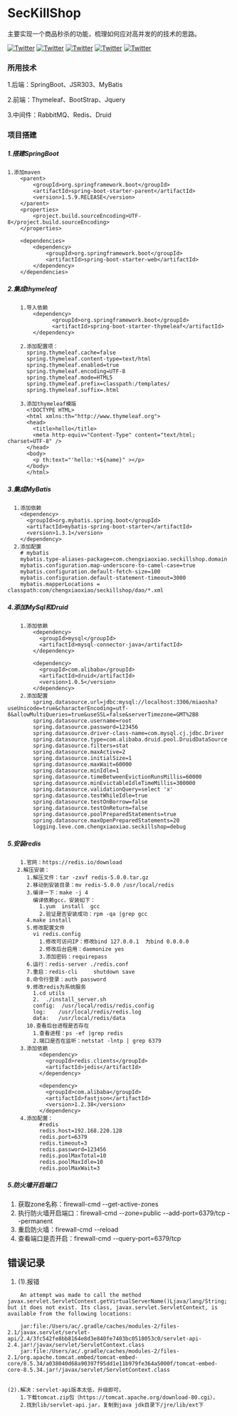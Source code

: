 # SecKillShop
主要实现一个商品秒杀的功能，梳理如何应对高并发的的技术的思路。

[![Twitter](https://img.shields.io/badge/SpringBoot-2.1.0-yellow.svg)](https://wwww.chengxiaoxiao.com/) 
[![Twitter](https://img.shields.io/badge/JSR%20303-1.0-brightgreen.svg)](https://github.com/iquanzhan/SecKillShop) 
[![Twitter](https://img.shields.io/badge/MyBatis-1.3.1-green.svg)](https://github.com/iquanzhan/SecKillShop/) 
[![Twitter](https://img.shields.io/badge/RabbitMQ-3.7.9-yellowgreen.svg)](https://github.com/iquanzhan/) 
[![Twitter](https://img.shields.io/badge/Redis-5.0.0-orange.svg)](https://github.com/iquanzhan/)


### 所用技术
1.后端：SpringBoot、JSR303、MyBatis

2.前端：Thymeleaf、BootStrap、Jquery

3.中间件：RabbitMQ、Redis、Druid

### 项目搭建
##### 1.搭建SpringBoot
    1.添加maven
        <parent>
            <groupId>org.springframework.boot</groupId>
            <artifactId>spring-boot-starter-parent</artifactId>
            <version>1.5.9.RELEASE</version>
        </parent>
        <properties>
            <project.build.sourceEncoding>UTF-8</project.build.sourceEncoding>
        </properties>

        <dependencies>
            <dependency>
                <groupId>org.springframework.boot</groupId>
                <artifactId>spring-boot-starter-web</artifactId>
            </dependency>
        </dependencies>


##### 2.集成thymeleaf
        1.导入依赖
            <dependency>
                  <groupId>org.springframework.boot</groupId>
                  <artifactId>spring-boot-starter-thymeleaf</artifactId>
            </dependency>

        2.添加配置项：
          spring.thymeleaf.cache=false
          spring.thymeleaf.content-type=text/html
          spring.thymeleaf.enabled=true
          spring.thymeleaf.encoding=UTF-8
          spring.thymeleaf.mode=HTML5
          spring.thymeleaf.prefix=classpath:/templates/
          spring.thymeleaf.suffix=.html

        3.添加thymeleaf模版
          <!DOCTYPE HTML>
          <html xmlns:th="http://www.thymeleaf.org">
          <head>
            <title>hello</title>
            <meta http-equiv="Content-Type" content="text/html; charset=UTF-8" />
          </head>
          <body>
            <p th:text="'hello:'+${name}" ></p>
          </body>
          </html>
##### 3.集成MyBatis

      1.添加依赖
        <dependency>
          <groupId>org.mybatis.spring.boot</groupId>
          <artifactId>mybatis-spring-boot-starter</artifactId>
          <version>1.3.1</version>
        </dependency>
      2.添加配置
        # mybatis
        mybatis.type-aliases-package=com.chengxiaoxiao.seckillshop.domain
        mybatis.configuration.map-underscore-to-camel-case=true
        mybatis.configuration.default-fetch-size=100
        mybatis.configuration.default-statement-timeout=3000
        mybatis.mapperLocations = classpath:com/chengxiaoxiao/seckillshop/dao/*.xml

##### 4.添加MySql和Druid
        1.添加依赖
            <dependency>
              <groupId>mysql</groupId>
              <artifactId>mysql-connector-java</artifactId>
            </dependency>

            <dependency>
              <groupId>com.alibaba</groupId>
              <artifactId>druid</artifactId>
              <version>1.0.5</version>
            </dependency>
        2.添加配置
            spring.datasource.url=jdbc:mysql://localhost:3306/miaosha?useUnicode=true&characterEncoding=utf-8&allowMultiQueries=true&useSSL=false&serverTimezone=GMT%2B8
            spring.datasource.username=root
            spring.datasource.password=123456
            spring.datasource.driver-class-name=com.mysql.cj.jdbc.Driver
            spring.datasource.type=com.alibaba.druid.pool.DruidDataSource
            spring.datasource.filters=stat
            spring.datasource.maxActive=2
            spring.datasource.initialSize=1
            spring.datasource.maxWait=60000
            spring.datasource.minIdle=1
            spring.datasource.timeBetweenEvictionRunsMillis=60000
            spring.datasource.minEvictableIdleTimeMillis=300000
            spring.datasource.validationQuery=select 'x'
            spring.datasource.testWhileIdle=true
            spring.datasource.testOnBorrow=false
            spring.datasource.testOnReturn=false
            spring.datasource.poolPreparedStatements=true
            spring.datasource.maxOpenPreparedStatements=20
            logging.leve.com.chengxiaoxiao.seckillshop=debug

##### 5.安装redis
        1.官网：https://redis.io/download
       2.解压安装：
          1.解压文件：tar -zxvf redis-5.0.0.tar.gz
          2.移动到安装目录：mv redis-5.0.0 /usr/local/redis
          3.编译一下：make -j 4
            编译依赖gcc，安装如下：
              1.yum  install  gcc
              2.验证是否安装成功：rpm -qa |grep gcc
          4.make install
          5.修改配置文件
            vi redis.config
              1.修改可访问IP：修改bind 127.0.0.1  为bind 0.0.0.0
              2.修改后台启用：daemonize yes
              3.添加密码：requirepass
          6.运行：redis-server ./redis.conf
          7.重启：redis-cli     shutdown save
          8.命令行登录：auth password
          9.修改redis为系统服务
            1.cd utils
            2.  ./install_server.sh
            config:  /usr/local/redis/redis.config
            log:	/usr/local/redis/redis.log
            data:	/usr/local/redis/data
          10.查看后台进程是否存在
            1.查看进程：ps -ef |grep redis
            2.端口是否在监听：netstat -lntp | grep 6379
        3.添加依赖
              <dependency>
                <groupId>redis.clients</groupId>
                <artifactId>jedis</artifactId>
              </dependency>

              <dependency>
                <groupId>com.alibaba</groupId>
                <artifactId>fastjson</artifactId>
                <version>1.2.38</version>
              </dependency>
        4.添加配置：
              #redis            
              redis.host=192.168.220.128
              redis.port=6379
              redis.timeout=3
              redis.password=123456
              redis.poolMaxTotal=10
              redis.poolMaxIdle=10
              redis.poolMaxWait=3

##### 5.防火墙开启端口
1. 获取zone名称：firewall-cmd --get-active-zones
2. 执行防火墙开启端口：firewall-cmd --zone=public --add-port=6379/tcp --permanent
3. 重启防火墙：firewall-cmd --reload
4. 查看端口是否开启：firewall-cmd --query-port=6379/tcp
              
             
## 错误记录
1.
    (1).报错
    
```
    An attempt was made to call the method javax.servlet.ServletContext.getVirtualServerName()Ljava/lang/String; but it does not exist. Its class, javax.servlet.ServletContext, is available from the following locations:

    jar:file:/Users/ac/.gradle/caches/modules-2/files-2.1/javax.servlet/servlet-api/2.4/3fc542fe8bb8164e8d3e840fe7403bc0518053c0/servlet-api-2.4.jar!/javax/servlet/ServletContext.class
    jar:file:/Users/ac/.gradle/caches/modules-2/files-2.1/org.apache.tomcat.embed/tomcat-embed-core/8.5.34/a038040d68a90397f95dd1e11b979fe364a5000f/tomcat-embed-core-8.5.34.jar!/javax/servlet/ServletContext.class
    
```


    (2).解决：servlet-api版本太低，升级即可，
        1.下载tomcat.zip包（https://tomcat.apache.org/download-80.cgi），
        2.找到lib/servlet-api.jar，复制到java jdk目录下/jre/lib/ext下

